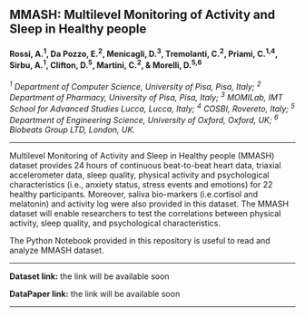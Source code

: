 ## MMASH: Multilevel Monitoring of Activity and Sleep in Healthy people

#### Rossi, A.<sup>1</sup>, Da Pozzo, E.<sup>2</sup>, Menicagli, D.<sup>3</sup>, Tremolanti, C.<sup>2</sup>, Priami, C.<sup>1,4</sup>, Sirbu, A.<sup>1</sup>, Clifton, D.<sup>5</sup>, Martini, C.<sup>2</sup>, & Morelli, D.<sup>5,6</sup>

*<sup>1</sup> Department of Computer Science, University of Pisa, Pisa, Italy;
<sup>2</sup> Department of Pharmacy, University of Pisa, Pisa, Italy;
<sup>3</sup> MOMILab, IMT School for Advanced Studies Lucca, Lucca, Italy;
<sup>4</sup> COSBI, Rovereto, Italy;
<sup>5</sup> Department of Engineering Science, University of Oxford, Oxford, UK;
<sup>6</sup> Biobeats Group LTD, London, UK.*

---

Multilevel Monitoring of Activity and Sleep in Healthy people (MMASH) dataset provides 24 hours of continuous beat-to-beat heart data, triaxial accelerometer data, sleep quality, physical activity and psychological characteristics (i.e., anxiety status, stress events and emotions) for 22 healthy participants. Moreover, saliva bio-markers (i.e.cortisol and melatonin) and activity log were also provided in this dataset. The MMASH dataset will enable researchers to test the correlations between physical activity, sleep quality, and psychological characteristics.

The Python Notebook provided in this repository is useful to read and analyze MMASH dataset.

---

**Dataset link:** the link will be available soon 

**DataPaper link:** the link will be available soon 

---
